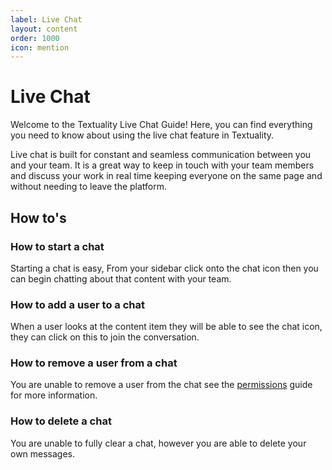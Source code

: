 ```yaml
---
label: Live Chat
layout: content
order: 1000
icon: mention
---
```


# Live Chat

Welcome to the Textuality Live Chat Guide! Here, you can find everything you need to know about using the live chat feature in Textuality.

Live chat is built for constant and seamless communication between you and your team. It is a great way to keep in touch with your team members and discuss your work in real time keeping everyone on the same page and without needing to leave the platform.


## How to's
### How to start a chat

Starting a chat is easy, From your sidebar click onto the chat icon then you can begin chatting about that content with your team.

### How to add a user to a chat

When a user looks at the content item they will be able to see the chat icon, they can click on this to join the conversation.

### How to remove a user from a chat

You are unable to remove a user from the chat see the [permissions](/security/permissions) guide for more information.

### How to delete a chat

You are unable to fully clear a chat, however you are able to delete your own messages.